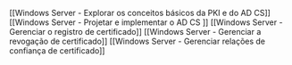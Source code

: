 [[Windows Server - Explorar os conceitos básicos da PKI e do AD CS]]
[[Windows Server - Projetar e implementar o AD CS ]]
[[Windows Server - Gerenciar o registro de certificado]]
[[Windows Server - Gerenciar a revogação de certificado]]
[[Windows Server - Gerenciar relações de confiança de certificado]]





